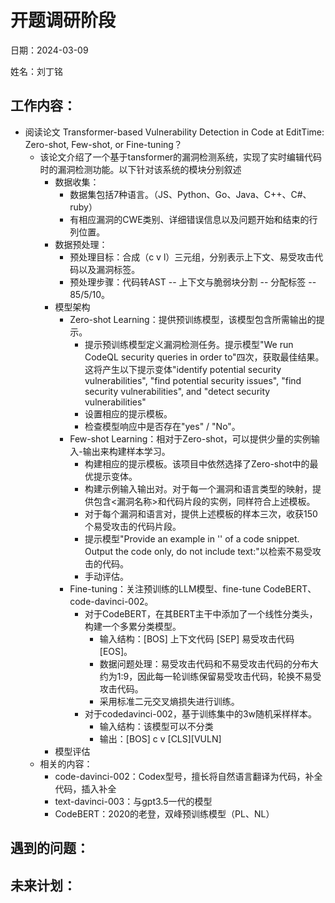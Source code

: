 # 开题调研阶段
日期：2024-03-09

姓名：刘丁铭
## 工作内容：

- 阅读论文 Transformer-based Vulnerability Detection in Code at EditTime: Zero-shot, Few-shot, or Fine-tuning？
    - 该论文介绍了一个基于tansformer的漏洞检测系统，实现了实时编辑代码时的漏洞检测功能。以下针对该系统的模块分别叙述
      - 数据收集：
        - 数据集包括7种语言。（JS、Python、Go、Java、C++、C#、ruby）
        - 有相应漏洞的CWE类别、详细错误信息以及问题开始和结束的行列位置。
      - 数据预处理：
        - 预处理目标：合成（c v l）三元组，分别表示上下文、易受攻击代码以及漏洞标签。
        - 预处理步骤：代码转AST -- 上下文与脆弱块分割 -- 分配标签 -- 85/5/10。
      - 模型架构
        - Zero-shot Learning：提供预训练模型，该模型包含所需输出的提示。
          - 提示预训练模型定义漏洞检测任务。提示模型"We run CodeQL security queries in order to"四次，获取最佳结果。这将产生以下提示变体"identify potential security vulnerabilities", "find potential security issues", "find security vulnerabilities", and "detect security vulnerabilities"
          - 设置相应的提示模板。
          - 检查模型响应中是否存在"yes" / "No"。
        - Few-shot Learning：相对于Zero-shot，可以提供少量的实例输入-输出来构建样本学习。
          - 构建相应的提示模板。该项目中依然选择了Zero-shot中的最优提示变体。
          - 构建示例输入输出对。对于每一个漏洞和语言类型的映射，提供包含<漏洞名称>和代码片段的实例，同样符合上述模板。
          - 对于每个漏洞和语言对，提供上述模板的样本三次，收获150个易受攻击的代码片段。
          - 提示模型"Provide an example in '<Language>' of a code snippet. Output the code only, do not include text:"以检索不易受攻击的代码。
          - 手动评估。
        - Fine-tuning：关注预训练的LLM模型、fine-tune CodeBERT、code-davinci-002。
          - 对于CodeBERT，在其BERT主干中添加了一个线性分类头，构建一个多累分类模型。
            - 输入结构：[BOS] 上下文代码 [SEP] 易受攻击代码 [EOS]。
            - 数据问题处理：易受攻击代码和不易受攻击代码的分布大约为1:9，因此每一轮训练保留易受攻击代码，轮换不易受攻击代码。
            - 采用标准二元交叉熵损失进行训练。
          - 对于codedavinci-002，基于训练集中的3w随机采样样本。
            - 输入结构：该模型可以不分类 
            - 输出：[BOS] c v [CLS][VULN]
      - 模型评估
    - 相关的内容：
      - code-davinci-002：Codex型号，擅长将自然语言翻译为代码，补全代码，插入补全
      - text-davinci-003：与gpt3.5一代的模型
      - CodeBERT：2020的老登，双峰预训练模型（PL、NL）
## 遇到的问题：


## 未来计划：